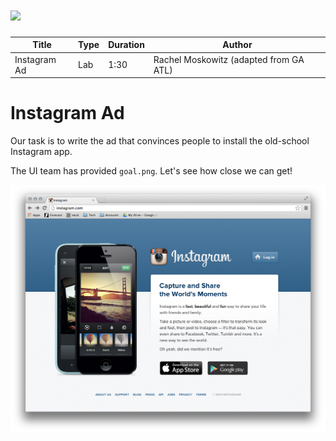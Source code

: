 # ![](https://ga-dash.s3.amazonaws.com/production/assets/logo-9f88ae6c9c3871690e33280fcf557f33.png)

| Title | Type | Duration | Author |
| -- | -- | -- | -- |
| Instagram Ad | Lab | 1:30 | Rachel Moskowitz (adapted from GA ATL) |



# Instagram Ad

Our task is to write the ad that convinces people to install the old-school Instagram app.

The UI team has provided `goal.png`. Let's see how close we can get!

![goal](goal.png)

